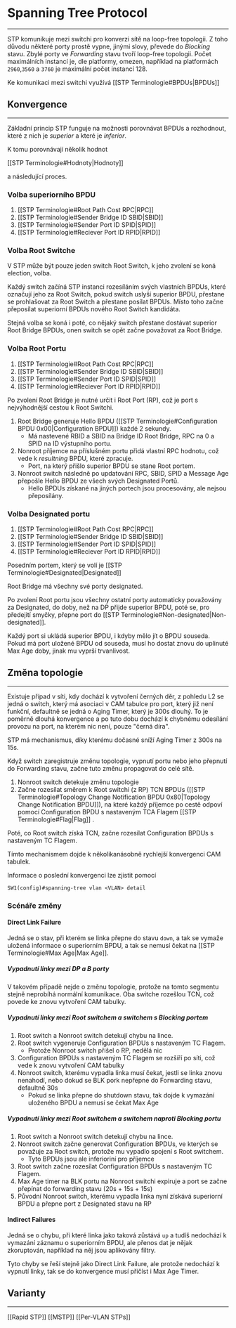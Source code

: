 # Spanning Tree Protocol
---
STP komunikuje mezi switchi pro konverzi sítě na loop-free topologii.
Z toho důvodu některé porty prostě vypne, jinými slovy, převede do *Blocking* stavu. Zbylé porty ve *Forwarding* stavu tvoří loop-free topologii.
Počet maximálních instancí je, dle platformy, omezen, například na platformách `2960`,`3560` a `3760` je maximální počet instancí 128.

Ke komunikaci mezi switchi využívá [[STP Terminologie#BPDUs|BPDUs]]

## Konvergence
---
Základní princip STP funguje na možnosti porovnávat BPDUs a rozhodnout, které z nich je *superior* a které je *inferior*.

K tomu porovnávají několik hodnot

[[STP Terminologie#Hodnoty|Hodnoty]]

a následující proces.

### Volba superiorního BPDU

1. [[STP Terminologie#Root Path Cost RPC|RPC]]
2. [[STP Terminologie#Sender Bridge ID SBID|SBID]]
3. [[STP Terminologie#Sender Port ID SPID|SPID]]
4. [[STP Terminologie#Reciever Port ID RPID|RPID]]

### Volba Root Switche

V STP může být pouze jeden switch Root Switch, k jeho zvolení se koná election, volba.

Každý switch začíná STP instanci rozesíláním svých vlastních BPDUs, které označují jeho za Root Switch, pokud switch uslyší superior BPDU, přestane se prohlašovat za Root Switch a přestane posílat BPDUs. 
Místo toho začne přeposílat superiorní BPDUs nového Root Switch kandidáta.

Stejná volba se koná i poté, co nějaký switch přestane dostávat superior Root Bridge BPDUs, onen switch se opět začne považovat za Root Bridge.

### Volba Root Portu

1. [[STP Terminologie#Root Path Cost RPC|RPC]]
2. [[STP Terminologie#Sender Bridge ID SBID|SBID]]
3. [[STP Terminologie#Sender Port ID SPID|SPID]]
4. [[STP Terminologie#Reciever Port ID RPID|RPID]]

Po zvolení Root Bridge je nutné určit i Root Port (RP), což je port s nejvýhodnější cestou k Root Switchi.

1. Root Bridge generuje Hello BPDU ([[STP Terminologie#Configuration BPDU 0x00|Configuration BPDU]]) každé 2 sekundy.
	- Má nastevené RBID a SBID na Bridge ID Root Bridge, RPC na 0 a SPID na ID výstupního portu.
2. Nonroot příjemce na příslušném portu přidá vlastní RPC hodnotu, což vede k *resultning* BPDU, které zpracuje.
	- Port, na který přišlo superior BPDU se stane Root portem.
3. Nonroot switch následně po updatování RPC, SBID, SPID a Message Age přepošle Hello BPDU ze všech svých Designated Portů.
	- Hello BPDUs získané na jiných portech jsou procesovány, ale nejsou přeposílány.

### Volba Designated portu

1. [[STP Terminologie#Root Path Cost RPC|RPC]]
2. [[STP Terminologie#Sender Bridge ID SBID|SBID]]
3. [[STP Terminologie#Sender Port ID SPID|SPID]]
4. [[STP Terminologie#Reciever Port ID RPID|RPID]]

Posedním portem, který se volí je [[STP Terminologie#Designated|Designated]]

Root Bridge má všechny své porty designated.

Po zvolení Root portu jsou všechny ostatní porty automaticky považovány za Designated, do doby, než na DP přijde superior BPDU, poté se, pro předejití smyčky, přepne port do [[STP Terminologie#Non-designated|Non-designated]].

Každý port si ukládá superior BPDU, i kdyby mělo jít o BPDU souseda.
Pokud má port uložené BPDU od souseda, musí ho dostat znovu do uplinuté Max Age doby, jinak mu vyprší trvanlivost.

## Změna topologie
---

Existuje případ v síti, kdy dochází k vytvoření černých děr, z pohledu L2 se jedná o switch, který má asociaci v CAM tabulce pro port, který již není funkční, defaultně se jedná o  Aging Timer, který je 300s dlouhý. 
To je poměrně dlouhá konvergence a po tuto dobu dochází k chybnému odesílání provozu na port, na kterém nic není, pouze "černá díra".

STP má mechanismus, díky kterému dočasné sníží Aging Timer z 300s na 15s.

Když switch zaregistruje změnu topologie, vypnutí portu nebo jeho přepnutí do Forwarding stavu, začne tuto změnu propagovat do celé sítě.

1. Nonroot switch detekuje změnu topologie
2. Začne rozesílat směrem k Root switchi (z RP) TCN BPDUs ([[STP Terminologie#Topology Change Notification BPDU 0x80|Topology Change Notification BPDU]]), na které každý příjemce po cestě odpoví pomocí Configuration BPDU s nastaveným TCA Flagem [[STP Terminologie#Flag|Flag]] .

Poté, co Root switch získá TCN, začne rozesílat Configuration BPDUs s nastaveným TC Flagem.

Tímto mechanismem dojde k několikanásobně rychlejší konvergenci CAM tabulek.

Informace o poslední konvergenci lze zjistit pomocí

```
SW1(config)#spanning-tree vlan <VLAN> detail
```

### Scénáře změny

#### Direct Link Failure

Jedná se o stav, při kterém se linka přepne do stavu `down`, a tak se vymaže uložená informace o superiorním BPDU, a tak se nemusí čekat na [[STP Terminologie#Max Age|Max Age]].

##### Vypadnutí linky mezi DP a B porty

V takovém případě nejde o změnu topologie, protože na tomto segmentu stejně neprobíhá normální komunikace.
Oba switche rozešlou TCN, což povede ke znovu vytvoření CAM tabulky.

##### Vypadnutí linky mezi Root switchem a switchem s Blocking portem

1. Root switch a Nonroot switch detekují chybu na lince.
2. Root switch vygeneruje Configuration BPDUs s nastaveným TC Flagem.
	- Protože Nonroot switch přišel o RP, nedělá nic
3. Configuration BPDUs s nastaveným TC Flagem se rozšíří po síti, což vede k znovu vytvoření CAM tabulky
4. Nonroot switch, kterému vypadla linka musí čekat, jestli se linka znovu nenahodí, nebo dokud se BLK pork nepřepne do Forwarding stavu, defaultně 30s
	- Pokud se linka přepne do shutdown stavu, tak dojde k vymazání uloženého BPDU a nemusí se čekat Max Age

##### Vypadnutí linky mezi Root switchem a switchem naproti Blocking portu

1. Root switch a Nonroot switch detekují chybu na lince.
2. Nonroot switch začne generovat Configuration BPDUs, ve kterých se považuje za Root switch, protože mu vypadlo spojení s Root switchem.
	- Tyto BPDUs jsou ale inferioriní pro příjemce
3. Root switch začne rozesílat Configuration BPDUs s nastaveným TC Flagem.
4. Max Age timer na BLK portu na Nonroot switchi expiruje a port se začne přepínat do forwarding stavu (20s + 15s + 15s)
5. Původní Nonroot switch, kterému vypadla linka nyní získává superiorní BPDU a přepne port z Designated stavu na RP

#### Indirect Failures

Jedná se o chybu, při které linka jako taková zůstává `up` a tudíš nedochází k vymazání záznamu o superiorním BPDU, ale přenos dat je nějak zkoruptován, například na něj jsou aplikovány filtry.

Tyto chyby se řeší stejně jako Direct Link Failure, ale protože nedochází k vypnutí linky, tak se do konvergence musí přičíst i Max Age Timer.


## Varianty
---

[[Rapid STP]]
[[MSTP]]
[[Per-VLAN STPs]]



